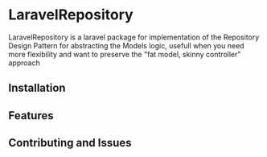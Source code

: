 # **LaravelRepository**
LaravelRepository is a laravel package for implementation of the Repository Design Pattern for abstracting the Models logic, usefull when you need more flexibility
and want to preserve the "fat model, skinny controller" approach

## **Installation**

## **Features**

## **Contributing and Issues**
